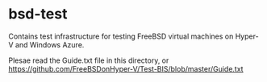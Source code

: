bsd-test
========

Contains test infrastructure for testing FreeBSD virtual machines on Hyper-V and Windows Azure.

Plesae read the Guide.txt file in this directory, or
https://github.com/FreeBSDonHyper-V/Test-BIS/blob/master/Guide.txt

